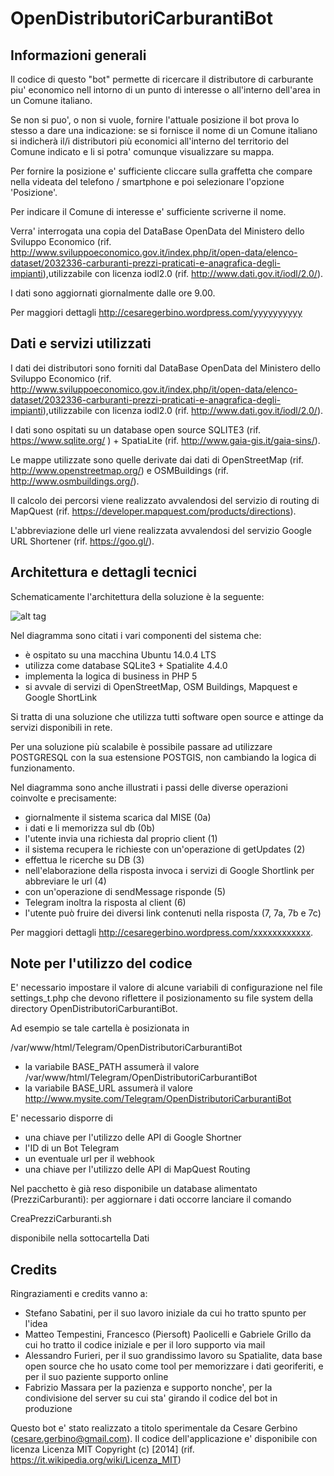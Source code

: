 # OpenDistributoriCarburantiBot

## Informazioni generali

Il codice di questo "bot" permette di ricercare il distributore di carburante piu' economico nell intorno di un punto di interesse o all'interno dell'area in un Comune italiano.
 
Se non si puo', o non si vuole, fornire l'attuale posizione il bot prova lo stesso a dare una indicazione: se si fornisce il nome di un Comune italiano si indicherà il/i distributori più economici all'interno del territorio del Comune indicato e li si potra' comunque visualizzare su mappa.

Per fornire la posizione e' sufficiente cliccare sulla graffetta che compare nella videata del telefono / smartphone  e poi selezionare l'opzione 'Posizione'.

Per indicare il Comune di interesse e' sufficiente scriverne il nome.

Verra' interrogata una copia del DataBase OpenData del Ministero dello Sviluppo Economico (rif. http://www.sviluppoeconomico.gov.it/index.php/it/open-data/elenco-dataset/2032336-carburanti-prezzi-praticati-e-anagrafica-degli-impianti),utilizzabile con licenza iodl2.0 (rif. http://www.dati.gov.it/iodl/2.0/).

I dati sono aggiornati giornalmente dalle ore 9.00.

Per maggiori dettagli http://cesaregerbino.wordpress.com/yyyyyyyyyy



## Dati e servizi utilizzati

I dati dei distributori sono forniti dal DataBase OpenData del Ministero dello Sviluppo Economico (rif. http://www.sviluppoeconomico.gov.it/index.php/it/open-data/elenco-dataset/2032336-carburanti-prezzi-praticati-e-anagrafica-degli-impianti),utilizzabile con licenza iodl2.0 (rif. http://www.dati.gov.it/iodl/2.0/).

I dati sono ospitati su un database open source SQLITE3 (rif. https://www.sqlite.org/ ) + SpatiaLite (rif. http://www.gaia-gis.it/gaia-sins/).

Le mappe utilizzate sono quelle derivate dai dati di OpenStreetMap (rif. http://www.openstreetmap.org/) e OSMBuildings (rif. http://www.osmbuildings.org/).

Il calcolo dei percorsi viene realizzato avvalendosi del servizio di routing di MapQuest (rif. https://developer.mapquest.com/products/directions).

L'abbreviazione delle url viene realizzata avvalendosi del servizio Google URL Shortener (rif. https://goo.gl/).
 

## Architettura e dettagli tecnici

Schematicamente l'architettura della soluzione è la seguente:

![alt tag](https://github.com/cesaregerbino/OpenDistributoriCarburantiBot/blob/master/Doc/DistributoriCarburanti.png)

Nel diagramma sono citati i vari componenti del sistema che:

* è ospitato su una macchina Ubuntu 14.0.4 LTS
* utilizza come database SQLite3 + Spatialite 4.4.0
* implementa la logica di business in PHP 5
* si avvale di servizi di OpenStreetMap, OSM Buildings, Mapquest e Google ShortLink

Si tratta di una soluzione che utilizza tutti software open source e attinge da servizi disponibili in rete.

Per una soluzione più scalabile è possibile passare ad utilizzare POSTGRESQL con la sua estensione POSTGIS, non cambiando la logica di funzionamento.

Nel diagramma sono anche illustrati i passi delle diverse operazioni coinvolte e precisamente:

* giornalmente il sistema scarica dal MISE (0a) 
* i dati e li memorizza sul db (0b)
* l'utente invia una richiesta dal proprio client (1)
* il sistema recupera le richieste con un'operazione di getUpdates (2)
* effettua le ricerche su DB (3)
* nell'elaborazione della risposta invoca i servizi di Google Shortlink per abbreviare le url (4)
* con un'operazione di sendMessage risponde (5)
* Telegram inoltra la risposta al client (6)
* l'utente può fruire dei diversi link contenuti nella risposta (7, 7a, 7b e 7c)
   
Per maggiori dettagli http://cesaregerbino.wordpress.com/xxxxxxxxxxxx.


## Note per l'utilizzo del codice

E' necessario impostare il valore di alcune variabili di configurazione nel file settings_t.php che devono riflettere il posizionamento su file system della directory OpenDistributoriCarburantiBot. 

Ad esempio se tale cartella è posizionata in 

/var/www/html/Telegram/OpenDistributoriCarburantiBot

* la variabile BASE_PATH assumerà il valore /var/www/html/Telegram/OpenDistributoriCarburantiBot
* la variabile BASE_URL assumerà il valore http://www.mysite.com/Telegram/OpenDistributoriCarburantiBot

E' necessario disporre di
* una chiave per l'utilizzo delle API di Google Shortner
* l'ID di un Bot Telegram
* un eventuale url per il webhook
* una chiave per l'utilizzo delle API di MapQuest Routing

Nel pacchetto è già reso disponibile un database alimentato (PrezziCarburanti): per aggiornare i dati occorre lanciare il comando 

CreaPrezziCarburanti.sh

disponibile nella sottocartella Dati


## Credits

Ringraziamenti e credits vanno a:
* Stefano Sabatini, per il suo lavoro iniziale da cui ho tratto spunto per l'idea
* Matteo Tempestini, Francesco (Piersoft) Paolicelli e Gabriele Grillo da cui ho tratto il codice iniziale e per il loro supporto via mail
* Alessandro Furieri, per il suo grandissimo lavoro su Spatialite, data base open source che ho usato come tool per memorizzare i dati georiferiti, e per il suo paziente supporto online
* Fabrizio Massara per la pazienza e supporto  nonche', per la condivisione del server su cui sta' girando il codice del bot in produzione


Questo bot e' stato realizzato a titolo sperimentale  da Cesare Gerbino (cesare.gerbino@gmail.com).
Il codice dell'applicazione e' disponibile con licenza Licenza MIT Copyright (c) [2014] (rif. https://it.wikipedia.org/wiki/Licenza_MIT)

